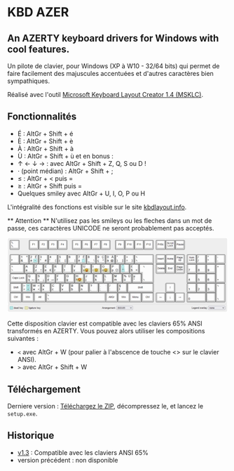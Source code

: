 # KBD AZER

## An AZERTY keyboard drivers for Windows with cool features.

Un pilote de clavier, pour Windows (XP à W10 - 32/64 bits) qui permet de faire facilement des majuscules accentuées et d'autres caractères bien sympathiques.

Réalisé avec l'outil [Microsoft Keyboard Layout Creator 1.4 (MSKLC)](https://www.microsoft.com/en-gb/download/details.aspx?id=102134).

## Fonctionnalités

- É : AltGr + Shift + é
- È : AltGr + Shift + è
- À : AltGr + Shift + à
- Ù : AltGr + Shift + ù
et en bonus :
- ↑ ← ↓ → : avec AltGr + Shift + Z, Q, S ou D !
- · (point médian) : AltGr + Shift + ;
- ≤ : AltGr + < puis =
- ≥ : AltGr + Shift puis =
- Quelques smiley avec AltGr + U, I, O, P ou H

L'intégralité des fonctions est visible sur le site [kbdlayout.info](https://kbdlayout.info/a8517097-301d-46af-a54c-9e07427de104).

** Attention ** N'utilisez pas les smileys ou les fleches dans un mot de passe, ces caractères UNICODE ne seront probablement pas acceptés.

![KBD Azerty layout](kbdazer_v3.png)

Cette disposition clavier est compatible avec les claviers 65% ANSI transformés en AZERTY. Vous pouvez alors utiliser les compositions suivantes :
- `<` avec AltGr + W (pour palier à l'abscence de touche <> sur le clavier ANSI).
- `>` avec AltGr + Shift + W 

## Téléchargement

Derniere version : [Téléchargez le ZIP](https://github.com/psa-jforestier/KbdAZER/releases/tag/v1.3), décompressez le, et lancez le `setup.exe`.

## Historique

- [v1.3](https://github.com/psa-jforestier/KbdAZER/releases/tag/v1.3) : Compatible avec les claviers ANSI 65%
- version précédent : non disponible
